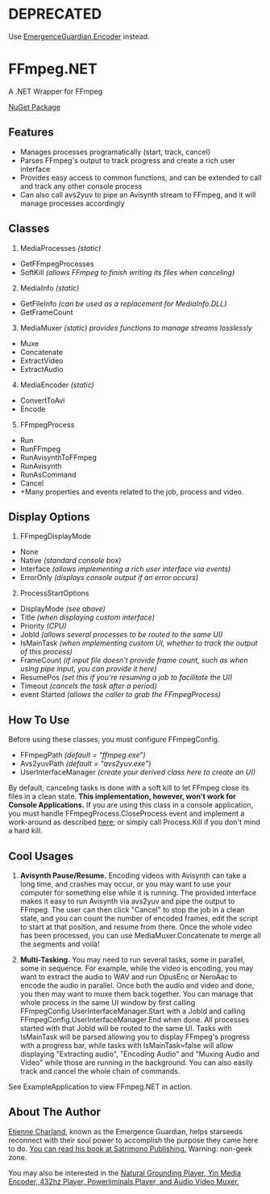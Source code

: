 ﻿# DEPRECATED

Use [EmergenceGuardian.Encoder](https://github.com/mysteryx93/EmergenceGuardian.Encoder) instead.

# FFmpeg.NET
A .NET Wrapper for FFmpeg

[NuGet Package](https://www.nuget.org/packages/EmergenceGuardian.FFmpeg/)

## Features
- Manages processes programatically (start, track, cancel)
- Parses FFmpeg's output to track progress and create a rich user interface
- Provides easy access to common functions, and can be extended to call and track any other console process
- Can also call avs2yuv to pipe an Avisynth stream to FFmpeg, and it will manage processes accordingly

## Classes
1. MediaProcesses *(static)*
- GetFFmpegProcesses
- SoftKill *(allows FFmpeg to finish writing its files when canceling)*
2. MediaInfo *(static)*
- GetFileInfo *(can be used as a replacement for MediaInfo.DLL)*
- GetFrameCount
3. MediaMuxer *(static) provides functions to manage streams losslessly*
- Muxe
- Concatenate
- ExtractVideo
- ExtractAudio
4. MediaEncoder *(static)*
- ConvertToAvi
- Encode
5. FFmpegProcess
- Run
- RunFFmpeg
- RunAvisynthToFFmpeg
- RunAvisynth
- RunAsCommand
- Cancel
- +Many properties and events related to the job, process and video.

## Display Options
1. FFmpegDisplayMode
- None
- Native *(standard console box)*
- Interface *(allows implementing a rich user interface via events)*
- ErrorOnly *(displays console output if an error occurs)*
2. ProcessStartOptions
- DisplayMode *(see above)*
- Title *(when displaying custom interface)*
- Priority *(CPU)*
- JobId *(allows several processes to be routed to the same UI)*
- IsMainTask *(when implementing custom UI, whether to track the output of this process)*
- FrameCount *(if input file doesn't provide frame count, such as when using pipe input, you can provide it here)*
- ResumePos *(set this if you're resuming a job to facilitate the UI)*
- Timeout *(cancels the task after a period)*
- event Started *(allows the caller to grab the FFmpegProcess)*

## How To Use
Before using these classes, you must configure FFmpegConfig.
- FFmpegPath *(default = "ffmpeg.exe")*
- Avs2yuvPath *(default = "avs2yuv.exe")*
- UserInterfaceManager *(create your derived class here to create an UI)*

By default, canceling tasks is done with a soft kill to let FFmpeg close its files in a clean state. 
**This implementation, however, won't work for Console Applications.** If you are using this class in a 
console application, you must handle FFmpegProcess.CloseProcess event and implement a work-around as 
described [here](http://stackoverflow.com/a/29274238/3960200); or simply call Process.Kill if you don't mind a hard kill.

## Cool Usages

1. **Avisynth Pause/Resume.** Encoding videos with Avisynth can take a long time, and crashes may occur, or you may
want to use your computer for something else while it is running. The provided interface makes it easy to run 
Avisynth via avs2yuv and pipe the output to FFmpeg. The user can then click "Cancel" to stop the job in a clean state,
and you can count the number of encoded frames, edit the script to start at that position, and resume from there. 
Once the whole video has been processed, you can use MediaMuxer.Concatenate to merge all the segments and voilà!

2. **Multi-Tasking.** You may need to run several tasks, some in parallel, some in sequence. For example, 
while the video is encoding, you may want to extract the audio to WAV and run OpusEnc or NeroAac to encode the audio in parallel.
Once both the audio and video and done, you then may want to muxe them back together. You can manage that whole process in the
same UI window by first calling FFmpegConfig.UserInterfaceManager.Start with a JobId and calling FFmpegConfig.UserInterfaceManager.End 
when done. All processes started with that JobId will be routed to the same UI. Tasks with IsMainTask will be parsed allowing 
you to display FFmpeg's progress with a progress bar, while tasks with IsMainTask=false will allow displaying 
"Extracting audio", "Encoding Audio" and "Muxing Audio and Video" while those are running in the background. You can also easily
track and cancel the whole chain of commands.

See ExampleApplication to view FFmpeg.NET in action.

## About The Author

[Etienne Charland](https://www.spiritualselftransformation.com), known as the Emergence Guardian, helps starseeds reconnect with their soul power to accomplish the purpose 
they came here to do. [You can read his book at Satrimono Publishing.](https://satrimono.com/) Warning: non-geek zone.

You may also be interested in the [Natural Grounding Player, Yin Media Encoder, 432hz Player, Powerliminals Player, and Audio Video Muxer.](https://github.com/mysteryx93/NaturalGroundingPlayer)
